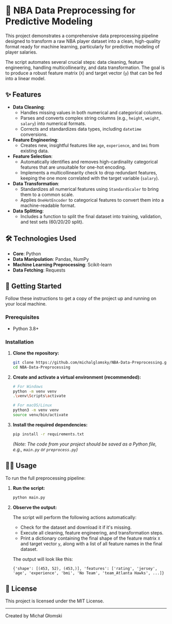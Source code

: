 # 🏀 NBA Data Preprocessing for Predictive Modeling

This project demonstrates a comprehensive data preprocessing pipeline designed to transform a raw NBA player dataset into a clean, high-quality format ready for machine learning, particularly for predictive modeling of player salaries.

The script automates several crucial steps: data cleaning, feature engineering, handling multicollinearity, and data transformation. The goal is to produce a robust feature matrix (`X`) and target vector (`y`) that can be fed into a linear model.

## ✨ Features

- **Data Cleaning**:
    - Handles missing values in both numerical and categorical columns.
    - Parses and converts complex string columns (e.g., `height`, `weight`, `salary`) into numerical formats.
    - Corrects and standardizes data types, including `datetime` conversions.
- **Feature Engineering**:
    - Creates new, insightful features like `age`, `experience`, and `bmi` from existing data.
- **Feature Selection**:
    - Automatically identifies and removes high-cardinality categorical features that are unsuitable for one-hot encoding.
    - Implements a multicollinearity check to drop redundant features, keeping the one more correlated with the target variable (`salary`).
- **Data Transformation**:
    - Standardizes all numerical features using `StandardScaler` to bring them to a common scale.
    - Applies `OneHotEncoder` to categorical features to convert them into a machine-readable format.
- **Data Splitting**:
    - Includes a function to split the final dataset into training, validation, and test sets (60/20/20 split).

## 🛠️ Technologies Used

*   **Core**: Python
*   **Data Manipulation**: Pandas, NumPy
*   **Machine Learning Preprocessing**: Scikit-learn
*   **Data Fetching**: Requests

## 🚀 Getting Started

Follow these instructions to get a copy of the project up and running on your local machine.

### Prerequisites

- Python 3.8+

### Installation

1.  **Clone the repository:**
    ```sh
    git clone https://github.com/michalglomsky/NBA-Data-Preprocessing.git
    cd NBA-Data-Preprocessing
    ```

2.  **Create and activate a virtual environment (recommended):**
    ```sh
    # For Windows
    python -m venv venv
    .\venv\Scripts\activate

    # For macOS/Linux
    python3 -m venv venv
    source venv/bin/activate
    ```

3.  **Install the required dependencies:**
    ```sh
    pip install -r requirements.txt
    ```
    *(Note: The code from your project should be saved as a Python file, e.g., `main.py` or `preprocess.py`)*

## 🏃‍♀️ Usage

To run the full preprocessing pipeline:

1.  **Run the script:**
    ```sh
    python main.py 
    ```

2.  **Observe the output:**

    The script will perform the following actions automatically:
    - Check for the dataset and download it if it's missing.
    - Execute all cleaning, feature engineering, and transformation steps.
    - Print a dictionary containing the final shape of the feature matrix `X` and target vector `y`, along with a list of all feature names in the final dataset.

    The output will look like this:
    ```
    {'shape': [(453, 52), (453,)], 'features': ['rating', 'jersey', 'age', 'experience', 'bmi', 'No Team', 'team_Atlanta Hawks', ...]}
    ```

## 📄 License

This project is licensed under the MIT License.

---

Created by Michał Głomski

